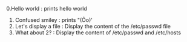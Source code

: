 0.Hello world : prints hello world
1. Confused smiley : prints "(Ôo)'
2. Let's display a file : Display the content of the /etc/passwd file
3. What about 2? : Display the content of /etc/passwd and /etc/hosts
